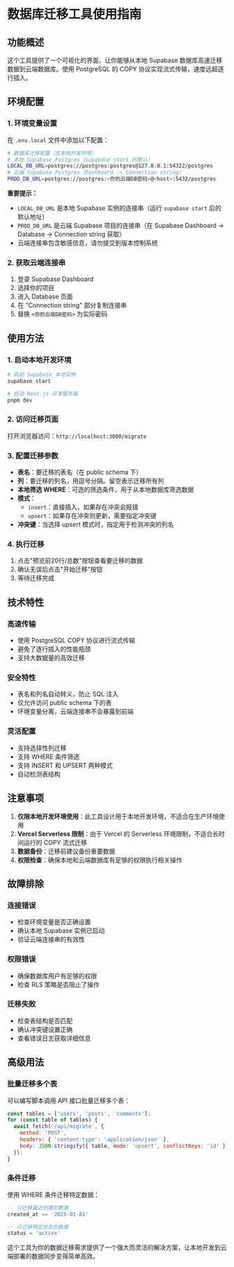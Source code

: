 # 数据库迁移工具使用指南

## 功能概述

这个工具提供了一个可视化的界面，让你能够从本地 Supabase 数据库高速迁移数据到云端数据库。使用 PostgreSQL 的 COPY 协议实现流式传输，速度远超逐行插入。

## 环境配置

### 1. 环境变量设置

在 `.env.local` 文件中添加以下配置：

```bash
# 数据库迁移配置（仅本地开发环境）
# 本地 Supabase Postgres（supabase start 的默认）
LOCAL_DB_URL=postgres://postgres:postgres@127.0.0.1:54322/postgres
# 云端 Supabase Postgres（Dashboard -> Connection string）
PROD_DB_URL=postgres://postgres:<你的云端DB密码>@<host>:5432/postgres
```

**重要提示：**

- `LOCAL_DB_URL` 是本地 Supabase 实例的连接串（运行 `supabase start` 后的默认地址）
- `PROD_DB_URL` 是云端 Supabase 项目的连接串（在 Supabase Dashboard → Database → Connection string 获取）
- 云端连接串包含敏感信息，请勿提交到版本控制系统

### 2. 获取云端连接串

1. 登录 Supabase Dashboard
2. 选择你的项目
3. 进入 Database 页面
4. 在 "Connection string" 部分复制连接串
5. 替换 `<你的云端DB密码>` 为实际密码

## 使用方法

### 1. 启动本地开发环境

```bash
# 启动 Supabase 本地实例
supabase start

# 启动 Next.js 开发服务器
pnpm dev
```

### 2. 访问迁移页面

打开浏览器访问：`http://localhost:3000/migrate`

### 3. 配置迁移参数

- **表名**：要迁移的表名（在 public schema 下）
- **列**：要迁移的列名，用逗号分隔。留空表示迁移所有列
- **本地筛选 WHERE**：可选的筛选条件，用于从本地数据库筛选数据
- **模式**：
  - `insert`：直接插入，如果存在冲突会报错
  - `upsert`：如果存在冲突则更新，需要指定冲突键
- **冲突键**：当选择 upsert 模式时，指定用于检测冲突的列名

### 4. 执行迁移

1. 点击"预览前20行/总数"按钮查看要迁移的数据
2. 确认无误后点击"开始迁移"按钮
3. 等待迁移完成

## 技术特性

### 高速传输

- 使用 PostgreSQL COPY 协议进行流式传输
- 避免了逐行插入的性能瓶颈
- 支持大数据量的高效迁移

### 安全特性

- 表名和列名自动转义，防止 SQL 注入
- 仅允许访问 public schema 下的表
- 环境变量分离，云端连接串不会暴露到前端

### 灵活配置

- 支持选择性列迁移
- 支持 WHERE 条件筛选
- 支持 INSERT 和 UPSERT 两种模式
- 自动检测表结构

## 注意事项

1. **仅限本地开发环境使用**：此工具设计用于本地开发环境，不适合在生产环境使用
2. **Vercel Serverless 限制**：由于 Vercel 的 Serverless 环境限制，不适合长时间运行的 COPY 流式迁移
3. **数据备份**：迁移前建议备份重要数据
4. **权限检查**：确保本地和云端数据库有足够的权限执行相关操作

## 故障排除

### 连接错误

- 检查环境变量是否正确设置
- 确认本地 Supabase 实例已启动
- 验证云端连接串的有效性

### 权限错误

- 确保数据库用户有足够的权限
- 检查 RLS 策略是否阻止了操作

### 迁移失败

- 检查表结构是否匹配
- 确认冲突键设置正确
- 查看错误日志获取详细信息

## 高级用法

### 批量迁移多个表

可以编写脚本调用 API 接口批量迁移多个表：

```javascript
const tables = ['users', 'posts', 'comments'];
for (const table of tables) {
  await fetch('/api/migrate', {
    method: 'POST',
    headers: { 'content-type': 'application/json' },
    body: JSON.stringify({ table, mode: 'upsert', conflictKeys: 'id' }),
  });
}
```

### 条件迁移

使用 WHERE 条件迁移特定数据：

```sql
-- 只迁移最近创建的数据
created_at >= '2025-01-01'

-- 只迁移特定状态的数据
status = 'active'
```

这个工具为你的数据迁移需求提供了一个强大而灵活的解决方案，让本地开发到云端部署的数据同步变得简单高效。
